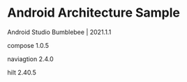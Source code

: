 # Android Architecture Sample

Android Studio Bumblebee | 2021.1.1

compose 1.0.5

naviagtion 2.4.0

hilt 2.40.5



